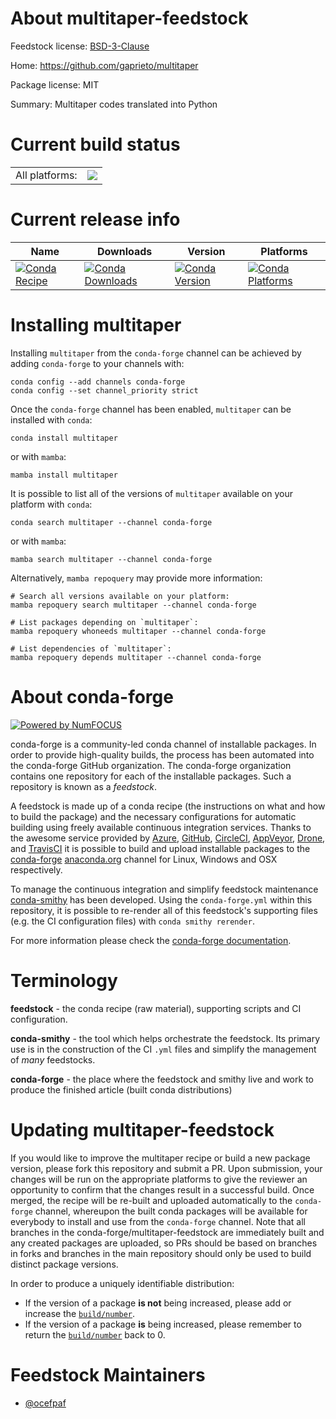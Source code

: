 About multitaper-feedstock
==========================

Feedstock license: [BSD-3-Clause](https://github.com/conda-forge/multitaper-feedstock/blob/main/LICENSE.txt)

Home: https://github.com/gaprieto/multitaper

Package license: MIT

Summary: Multitaper codes translated into Python

Current build status
====================


<table><tr><td>All platforms:</td>
    <td>
      <a href="https://dev.azure.com/conda-forge/feedstock-builds/_build/latest?definitionId=17825&branchName=main">
        <img src="https://dev.azure.com/conda-forge/feedstock-builds/_apis/build/status/multitaper-feedstock?branchName=main">
      </a>
    </td>
  </tr>
</table>

Current release info
====================

| Name | Downloads | Version | Platforms |
| --- | --- | --- | --- |
| [![Conda Recipe](https://img.shields.io/badge/recipe-multitaper-green.svg)](https://anaconda.org/conda-forge/multitaper) | [![Conda Downloads](https://img.shields.io/conda/dn/conda-forge/multitaper.svg)](https://anaconda.org/conda-forge/multitaper) | [![Conda Version](https://img.shields.io/conda/vn/conda-forge/multitaper.svg)](https://anaconda.org/conda-forge/multitaper) | [![Conda Platforms](https://img.shields.io/conda/pn/conda-forge/multitaper.svg)](https://anaconda.org/conda-forge/multitaper) |

Installing multitaper
=====================

Installing `multitaper` from the `conda-forge` channel can be achieved by adding `conda-forge` to your channels with:

```
conda config --add channels conda-forge
conda config --set channel_priority strict
```

Once the `conda-forge` channel has been enabled, `multitaper` can be installed with `conda`:

```
conda install multitaper
```

or with `mamba`:

```
mamba install multitaper
```

It is possible to list all of the versions of `multitaper` available on your platform with `conda`:

```
conda search multitaper --channel conda-forge
```

or with `mamba`:

```
mamba search multitaper --channel conda-forge
```

Alternatively, `mamba repoquery` may provide more information:

```
# Search all versions available on your platform:
mamba repoquery search multitaper --channel conda-forge

# List packages depending on `multitaper`:
mamba repoquery whoneeds multitaper --channel conda-forge

# List dependencies of `multitaper`:
mamba repoquery depends multitaper --channel conda-forge
```


About conda-forge
=================

[![Powered by
NumFOCUS](https://img.shields.io/badge/powered%20by-NumFOCUS-orange.svg?style=flat&colorA=E1523D&colorB=007D8A)](https://numfocus.org)

conda-forge is a community-led conda channel of installable packages.
In order to provide high-quality builds, the process has been automated into the
conda-forge GitHub organization. The conda-forge organization contains one repository
for each of the installable packages. Such a repository is known as a *feedstock*.

A feedstock is made up of a conda recipe (the instructions on what and how to build
the package) and the necessary configurations for automatic building using freely
available continuous integration services. Thanks to the awesome service provided by
[Azure](https://azure.microsoft.com/en-us/services/devops/), [GitHub](https://github.com/),
[CircleCI](https://circleci.com/), [AppVeyor](https://www.appveyor.com/),
[Drone](https://cloud.drone.io/welcome), and [TravisCI](https://travis-ci.com/)
it is possible to build and upload installable packages to the
[conda-forge](https://anaconda.org/conda-forge) [anaconda.org](https://anaconda.org/)
channel for Linux, Windows and OSX respectively.

To manage the continuous integration and simplify feedstock maintenance
[conda-smithy](https://github.com/conda-forge/conda-smithy) has been developed.
Using the ``conda-forge.yml`` within this repository, it is possible to re-render all of
this feedstock's supporting files (e.g. the CI configuration files) with ``conda smithy rerender``.

For more information please check the [conda-forge documentation](https://conda-forge.org/docs/).

Terminology
===========

**feedstock** - the conda recipe (raw material), supporting scripts and CI configuration.

**conda-smithy** - the tool which helps orchestrate the feedstock.
                   Its primary use is in the construction of the CI ``.yml`` files
                   and simplify the management of *many* feedstocks.

**conda-forge** - the place where the feedstock and smithy live and work to
                  produce the finished article (built conda distributions)


Updating multitaper-feedstock
=============================

If you would like to improve the multitaper recipe or build a new
package version, please fork this repository and submit a PR. Upon submission,
your changes will be run on the appropriate platforms to give the reviewer an
opportunity to confirm that the changes result in a successful build. Once
merged, the recipe will be re-built and uploaded automatically to the
`conda-forge` channel, whereupon the built conda packages will be available for
everybody to install and use from the `conda-forge` channel.
Note that all branches in the conda-forge/multitaper-feedstock are
immediately built and any created packages are uploaded, so PRs should be based
on branches in forks and branches in the main repository should only be used to
build distinct package versions.

In order to produce a uniquely identifiable distribution:
 * If the version of a package **is not** being increased, please add or increase
   the [``build/number``](https://docs.conda.io/projects/conda-build/en/latest/resources/define-metadata.html#build-number-and-string).
 * If the version of a package **is** being increased, please remember to return
   the [``build/number``](https://docs.conda.io/projects/conda-build/en/latest/resources/define-metadata.html#build-number-and-string)
   back to 0.

Feedstock Maintainers
=====================

* [@ocefpaf](https://github.com/ocefpaf/)

